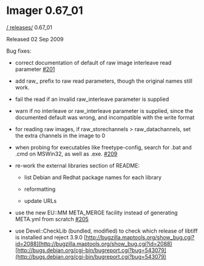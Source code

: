 # Imager 0.67_01

[ / ](..) [releases/](./) 0.67_01

Released 02 Sep 2009

Bug fixes:

 - correct documentation of default of raw image interleave read parameter [#201](https://github.com/tonycoz/imager/issues/201)

 - add raw_ prefix to raw read parameters, though the original names still work.

 - fail the read if an invalid raw_interleave parameter is supplied

 - warn if no interleave or raw_interleave parameter is supplied, since the documented default was wrong, and incompatible with the write format

 - for reading raw images, if raw_storechannels > raw_datachannels, set the extra channels in the image to 0

 - when probing for executables like freetype-config, search for .bat and .cmd on MSWin32, as well as .exe. [#209](https://github.com/tonycoz/imager/issues/209)

 - re-work the external libraries section of README:

   - list Debian and Redhat package names for each library

   - reformatting

   - update URLs

 - use the new EU::MM META_MERGE facility instead of generating META.yml from scratch [#205](https://github.com/tonycoz/imager/issues/205)

 - use Devel::CheckLib (bundled, modified) to check which release of libtiff is installed and reject 3.9.0 [http://bugzilla.maptools.org/show_bug.cgi?id=2088](http://bugzilla.maptools.org/show_bug.cgi?id=2088) [http://bugs.debian.org/cgi-bin/bugreport.cgi?bug=543079](http://bugs.debian.org/cgi-bin/bugreport.cgi?bug=543079)
